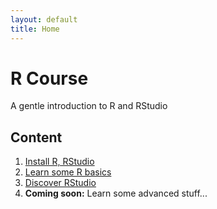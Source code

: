 ```yaml
---
layout: default
title: Home
---
```


# R Course

<p class="message">
  A gentle introduction to R and RStudio
</p>

## Content

1. [Install R, RStudio](01_gettingstarted)
2. [Learn some R basics](02_Rbasics)
3. [Discover RStudio](02_rstudio)
4. **Coming soon:** Learn some advanced stuff...